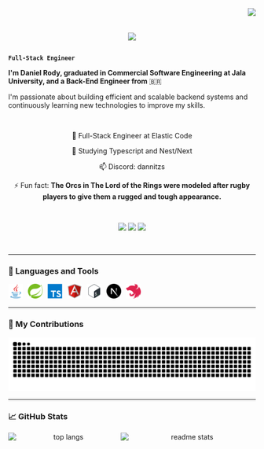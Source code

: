 <img align="right" src="https://visitor-badge.laobi.icu/badge?page_id=dannielrody.dannielrody" />

<h1 align="center">
    <img src="https://readme-typing-svg.herokuapp.com/?font=Righteous&size=35&center=true&vCenter=true&width=500&height=70&duration=4000&lines=Hi+There!+👋;+I'm+Daniel+Rody!;" />
</h1>

**`Full-Stack Engineer`**

**I'm Daniel Rody, graduated in Commercial Software Engineering at Jala University, and a Back-End Engineer from** 🇧🇷



I'm passionate about building efficient and scalable backend systems and continuously learning new technologies to improve my skills.

<br>

<div align="center">
 
🔭 Full-Stack Engineer at Elastic Code

🌱 Studying Typescript and Nest/Next

📫 Discord: dannitzs

⚡ Fun fact: **The Orcs in The Lord of the Rings were modeled after rugby players to give them a rugged and tough appearance.**

</div>

<br>

<p align="center">
  <a href="mailto:danielrody@gmail.com"><img src="https://img.shields.io/badge/-Gmail-%230077B5?style=for-the-badge&logo=gmail&logoColor=white" target="_blank"></a>
  <a href="https://www.linkedin.com/in/daniel-rody-136151256/" target="_blank"><img src="https://img.shields.io/badge/-LinkedIn-%230077B5?style=for-the-badge&logo=linkedin&logoColor=white" target="_blank"></a>
  <a href="https://github.com/dannielrody?tab=followers"><img src="https://img.shields.io/badge/-Follow%20Me-%230077B5?style=for-the-badge&logo=github&logoColor=white" target="_blank"></a>
</p>

<br>

---

### 🧰 Languages and Tools

<img align="left" alt="Java" width="30px" style="padding-right:10px;" src="https://raw.githubusercontent.com/devicons/devicon/master/icons/java/java-original.svg"/>
<img align="left" alt="Spring" width="30px" style="padding-right:10px;" src="https://raw.githubusercontent.com/devicons/devicon/master/icons/spring/spring-original.svg" />
<img align="left" alt="TypeScript" width="30px" style="padding-right:10px;" src="https://raw.githubusercontent.com/devicons/devicon/master/icons/typescript/typescript-original.svg" />
<img align="left" alt="Angular" width="30px" style="padding-right:10px;" src="https://raw.githubusercontent.com/devicons/devicon/master/icons/angularjs/angularjs-original.svg" />
<img align="left" alt="Shell" width="30px" style="padding-right:10px;" src="https://raw.githubusercontent.com/devicons/devicon/master/icons/bash/bash-original.svg" />
<img align="left" alt="Next.js" width="30px" style="padding-right:10px;" src="https://raw.githubusercontent.com/devicons/devicon/master/icons/nextjs/nextjs-original.svg" />
<img align="left" alt="Nest.js" width="30px" style="padding-right:10px;" src="https://raw.githubusercontent.com/devicons/devicon/master/icons/nestjs/nestjs-original.svg" />
<br>

<br>

---

### 🐍 My Contributions

<img alt="snake eating my contributions" src="https://github.com/dannielrody/dannielrody/blob/output/github-contribution-grid-snake-sissa.svg" />

<br>

---

### 📈 GitHub Stats

<div align="center">
  <div style="display: flex; justify-content: center;">
    <img width=325 src="https://github-readme-stats-salesp07.vercel.app/api/top-langs/?username=dannielrody&hide=HTML&langs_count=8&layout=compact&theme=react&border_radius=10&size_weight=0.5&count_weight=0.5&exclude_repo=github-readme-stats" alt="top langs" />
    <img width=390 src="https://github-readme-stats-salesp07.vercel.app/api?username=dannielrody&count_private=true&show_icons=true&theme=react&rank_icon=github&border_radius=10" alt="readme stats" />
  </div>
</div>

<br>
